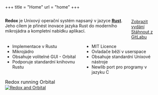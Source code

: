 +++
title = "Home"
url = "home"
+++
<div class="columns install-row">
  <div class="column is-two-thirds">
    <p class="pitch">
      <b>Redox</b> je Unixový operační systém napsaný v jazyce <a style="color: inherit;" href="https://www.rust-lang.org/"><b>Rust</b></a>.
      Jeho cílem je přinést inovace jazyka Rust do moderního mikrojádra a kompletní nabídku aplikací.
    </p>
  </div>
  <div class="column install-box">
    <br/>
    <a class="btn btn-primary" href="https://gitlab.redox-os.org/redox-os/redox/-/releases">Zobrazit vydání</a>
    <a class="btn btn-default" href="https://gitlab.redox-os.org/redox-os/redox/">Stáhnout z GitLabu</a>
  </div>
</div>
<div class="columns features">
  <div class="column">
    <ul class="laundry-list" style="margin-bottom: 0px;">
      <li>Implementace v Rustu</li>
      <li>Mikrojádro</li>
      <li>Obsahuje volitelné GUI - Orbital</li>
      <li>Podporuje standardní knihovnu Rustu</li>
    </ul>
  </div>
  <div class="column">
    <ul class="laundry-list">
      <li>MIT Licence</li>
      <li>Ovladače běží v userspace</li>
      <li>Obsahuje standardní Unixové nástroje</li>
      <li>Newlib port pro programy v jazyku C</li>
    </ul>
  </div>
</div>
<div class="columns features">
  <div class="col-sm-12">
    <div style="font-size: 16px; text-align: center;">
      Redox running Orbital
    </div>
    <a href="/img/redox-orbital/large.png">
      <picture>
        <source media="(min-width: 640px)" srcset="/img/redox-orbital/large.webp" type="image/webp">
        <source media="(min-width: 320px)" srcset="/img/redox-orbital/medium.webp" type="image/webp">
        <source srcset="/img/redox-orbital/small.webp" type="image/webp">
        <source media="(min-width: 640px)" srcset="/img/redox-orbital/large.png" type="image/png">
        <source media="(min-width: 320px)" srcset="/img/redox-orbital/medium.png" type="image/png">
        <source srcset="/img/redox-orbital/small.png" type="image/png">
        <img src="/img/redox-orbital/large.png" class="img-responsive" alt="Redox and Orbital">
      </picture>
    </a>
  </div>
</div>
